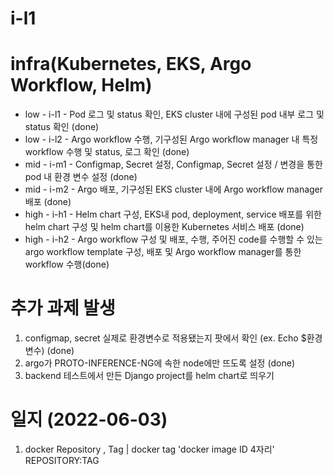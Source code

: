 # i-l1

# infra(Kubernetes, EKS, Argo Workflow, Helm)

- low - i-l1 - Pod 로그 및 status 확인, EKS cluster 내에 구성된 pod 내부 로그 및 status 확인 (done)<br/>
- low - i-l2 - Argo workflow 수행, 기구성된 Argo workflow manager 내 특정 workflow 수행 및 status, 로그 확인 (done)<br/>
- mid - i-m1 - Configmap, Secret 설정, Configmap, Secret 설정 / 변경을 통한 pod 내 환경 변수 설정 (done)<br/>
- mid - i-m2 - Argo 배포, 기구성된 EKS cluster 내에 Argo workflow manager 배포 (done)<br/>
- high - i-h1 - Helm chart 구성, EKS내 pod, deployment, service 배포를 위한 helm chart 구성 및 helm chart를 이용한 Kubernetes 서비스 배포 (done)<br/>
- high - i-h2 - Argo workflow 구성 및 배포, 수행, 주어진 code를 수행할 수 있는 argo workflow template 구성, 배포 및 Argo workflow manager를 통한 workflow 수행(done)<br/>

# 추가 과제 발생

1. configmap, secret 실제로 환경변수로 적용됐는지 팟에서 확인 (ex. Echo $환경변수) (done)
2. argo가 PROTO-INFERENCE-NG에 속한 node에만 뜨도록 설정 (done)
3. backend 테스트에서 만든 Django project를 helm chart로 띄우기

# 일지 (2022-06-03)

1. docker Repository <none>, Tag <none> | docker tag 'docker image ID 4자리' REPOSITORY:TAG

